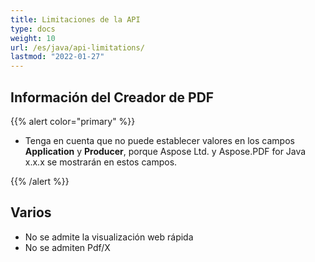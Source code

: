 ```yaml
---
title: Limitaciones de la API
type: docs
weight: 10
url: /es/java/api-limitations/
lastmod: "2022-01-27"
---
```


## Información del Creador de PDF

{{% alert color="primary" %}}

- Tenga en cuenta que no puede establecer valores en los campos **Application** y **Producer**, porque Aspose Ltd. y Aspose.PDF for Java x.x.x se mostrarán en estos campos.

{{% /alert %}}

## Varios

- No se admite la visualización web rápida
- No se admiten Pdf/X
